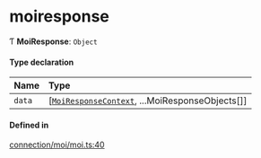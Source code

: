 # moiresponse
      
Ƭ **MoiResponse**: `Object`

#### Type declaration

| Name | Type |
| :------ | :------ |
| `data` | [[`MoiResponseContext`](moiresponsecontext.md), ...MoiResponseObjects[]] |

#### Defined in

[connection/moi/moi.ts:40](https://github.com/klevultd/frontend-sdk/blob/492d3760/packages/klevu-core/src/connection/moi/moi.ts#L40)

